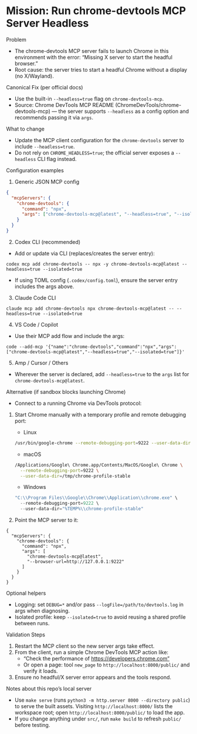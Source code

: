 # Mission: Run chrome-devtools MCP Server Headless

Problem

- The chrome-devtools MCP server fails to launch Chrome in this environment with the error: “Missing X server to start the headful browser.”
- Root cause: the server tries to start a headful Chrome without a display (no X/Wayland).

Canonical Fix (per official docs)

- Use the built-in `--headless=true` flag on `chrome-devtools-mcp`.
- Source: Chrome DevTools MCP README (ChromeDevTools/chrome-devtools-mcp) — the server supports `--headless` as a config option and recommends passing it via `args`.

What to change

- Update the MCP client configuration for the `chrome-devtools` server to include `--headless=true`.
- Do not rely on `CHROME_HEADLESS=true`; the official server exposes a `--headless` CLI flag instead.

Configuration examples

1. Generic JSON MCP config

```json
{
  "mcpServers": {
    "chrome-devtools": {
      "command": "npx",
      "args": ["chrome-devtools-mcp@latest", "--headless=true", "--isolated=true"]
    }
  }
}
```

2. Codex CLI (recommended)

- Add or update via CLI (replaces/creates the server entry):

```
codex mcp add chrome-devtools -- npx -y chrome-devtools-mcp@latest --headless=true --isolated=true
```

- If using TOML config (`.codex/config.toml`), ensure the server entry includes the args above.

3. Claude Code CLI

```
claude mcp add chrome-devtools npx chrome-devtools-mcp@latest -- --headless=true --isolated=true
```

4. VS Code / Copilot

- Use their MCP add flow and include the args:

```
code --add-mcp '{"name":"chrome-devtools","command":"npx","args":["chrome-devtools-mcp@latest","--headless=true","--isolated=true"]}'
```

5. Amp / Cursor / Others

- Wherever the server is declared, add `--headless=true` to the `args` list for `chrome-devtools-mcp@latest`.

Alternative (if sandbox blocks launching Chrome)

- Connect to a running Chrome via DevTools protocol:

1. Start Chrome manually with a temporary profile and remote debugging port:
   - Linux

   ```bash
   /usr/bin/google-chrome --remote-debugging-port=9222 --user-data-dir=/tmp/chrome-profile-stable
   ```

   - macOS

   ```bash
   /Applications/Google\ Chrome.app/Contents/MacOS/Google\ Chrome \
     --remote-debugging-port=9222 \
     --user-data-dir=/tmp/chrome-profile-stable
   ```

   - Windows

   ```powershell
   "C:\\Program Files\\Google\\Chrome\\Application\\chrome.exe" \
     --remote-debugging-port=9222 \
     --user-data-dir="%TEMP%\\chrome-profile-stable"
   ```

2. Point the MCP server to it:

```
{
  "mcpServers": {
    "chrome-devtools": {
      "command": "npx",
      "args": [
        "chrome-devtools-mcp@latest",
        "--browser-url=http://127.0.0.1:9222"
      ]
    }
  }
}
```

Optional helpers

- Logging: set `DEBUG=*` and/or pass `--logFile=/path/to/devtools.log` in args when diagnosing.
- Isolated profile: keep `--isolated=true` to avoid reusing a shared profile between runs.

Validation Steps

1. Restart the MCP client so the new server args take effect.
2. From the client, run a simple Chrome DevTools MCP action like:
   - “Check the performance of https://developers.chrome.com”
   - Or open a page: tool `new_page` to `http://localhost:8000/public/` and verify it loads.
3. Ensure no headful/X server error appears and the tools respond.

Notes about this repo’s local server

- Use `make serve` (runs `python3 -m http.server 8000 --directory public`) to serve the built assets. Visiting `http://localhost:8000/` lists the workspace root; open `http://localhost:8000/public/` to load the app.
- If you change anything under `src/`, run `make build` to refresh `public/` before testing.
